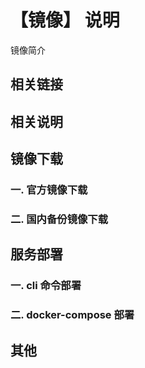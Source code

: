 # 【镜像】 说明

镜像简介

## 相关链接

## 相关说明

## 镜像下载

### 一. 官方镜像下载

### 二. 国内备份镜像下载

## 服务部署

### 一. cli 命令部署

### 二. docker-compose 部署

## 其他
